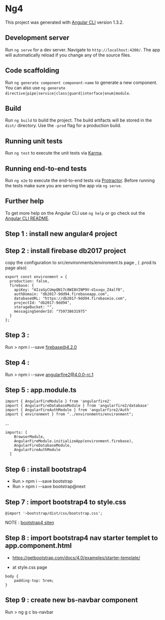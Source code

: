 # Ng4

This project was generated with [Angular CLI](https://github.com/angular/angular-cli) version 1.3.2.

## Development server

Run `ng serve` for a dev server. Navigate to `http://localhost:4200/`. The app will automatically reload if you change any of the source files.

## Code scaffolding

Run `ng generate component component-name` to generate a new component. You can also use `ng generate directive|pipe|service|class|guard|interface|enum|module`.

## Build

Run `ng build` to build the project. The build artifacts will be stored in the `dist/` directory. Use the `-prod` flag for a production build.

## Running unit tests

Run `ng test` to execute the unit tests via [Karma](https://karma-runner.github.io).

## Running end-to-end tests

Run `ng e2e` to execute the end-to-end tests via [Protractor](http://www.protractortest.org/).
Before running the tests make sure you are serving the app via `ng serve`.

## Further help

To get more help on the Angular CLI use `ng help` or go check out the [Angular CLI README](https://github.com/angular/angular-cli/blob/master/README.md).


## Step 1 : install new angular4 project

## Step 2 : install firebase db2017 project 

copy the configuration to src/environments/enviroment.ts page , ( .prod.ts page also)

```
export const environment = {
  production: false,
  firebase: {
    apiKey: "AIzaSyCUmpQN17c8WI8VINP9V-d1xxqu_Z4alf0",
    authDomain: "db2017-9dd94.firebaseapp.com",
    databaseURL: "https://db2017-9dd94.firebaseio.com",
    projectId: "db2017-9dd94",
    storageBucket: "",
    messagingSenderId: "759738631975"
  }
};
```
## Step 3 : 
Run > npm i --save firebase@4.2.0

## Step 4 : 
Run > npm i --save angularfire2@4.0.0-rc.1

## Step 5 : app.module.ts
```
import { AngularFireModule } from 'angularfire2'
import { AngularFireDatabaseModule } from 'angularfire2/database'
import { AngularFireAuthModule } from 'angularfire2/Auth'
import { environment } from "../environments/environment";
```
... 

```
imports: [
    BrowserModule,
    AngularFireModule.initializeApp(environment.firebase),
    AngularFireDatabaseModule,
    AngularFireAuthModule
  ]

```

## Step 6 : install bootstrap4
- Run > npm i --save bootstrap
- Run > npm i --save bootstrap@next

## Step 7 : import bootstrap4 to style.css

```
@import '~bootstrap/dist/css/bootstrap.css';

```
NOTE : [bootstrap4 siten](https://getbootstrap.com/)

## Step 8 : import bootstrap4 nav starter templet to app.component.html
- https://getbootstrap.com/docs/4.0/examples/starter-template/

- at style.css page
```
body {
    padding-top: 5rem;
}

```

## Step 9 : create new bs-navbar component
Run > ng g c bs-navbar